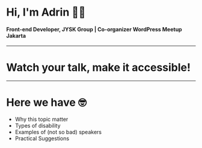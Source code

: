 # Hi, I'm Adrin 👋🏻
#### Front-end Developer, JYSK Group | Co-organizer WordPress Meetup Jakarta

---

# Watch your talk, make it accessible!

---

# Here we have 🤓

* Why this topic matter
* Types of disability
* Examples of (not so bad) speakers
* Practical Suggestions
